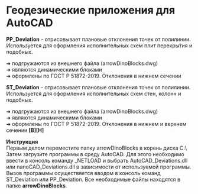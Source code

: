 # Геодезические приложения для **AutoCAD**

**PP_Deviation** - отрисовывает плановые отклонения точек от полилинии. Используется для оформления исполнительных схем плит перекрытия и подобных.

➜ подгружаются из внешнего файла (arrowDinoBlocks.dwg)                
➜ являются динамическими блоками                                    
➜ оформлены по ГОСТ Р 51872-2019. Отклонения в нижнем сечении

**ST_Deviation** - отрисовывает плановые отклонения точек от полилинии. Используется для оформления исполнительных схем стен, колонн и подобных.

➜ подгружаются из внешнего файла (arrowDinoBlocks.dwg)  
➜ являются динамическими блоками  
➜ оформлены по ГОСТ Р 51872-2019. Отклонения в нижнем и верхнем сечении **[В][Н]**

**Инструкция**  
Первым делом переместите папку arrowDinoBlocks в корень диска C:\ Затем загрузите программы в среду AutoCAD. Для этого необходимо ввести в консоль команду _NETLOAD и выбрать AutoCAD_Deviations.dll или nanoCAD_Deviations.dll в зависимости от используемой программы.
Вызов программы осуществяется вводом в консоль команд ST_Deviation или PP_Deviation. Все необходимые файлы находятся в папке **arrowDinoBlocks**.

